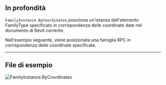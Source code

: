## In profondità
`FamilyInstance.ByCoordinates` posiziona un'istanza dell'elemento FamilyType specificato in corrispondenza delle coordinate date nel documento di Revit corrente.

Nell'esempio seguente, viene posizionata una famiglia RPC in corrispondenza delle coordinate specificate.

___
## File di esempio

![FamilyInstance.ByCoordinates](./Revit.Elements.FamilyInstance.ByCoordinates_img.jpg)
